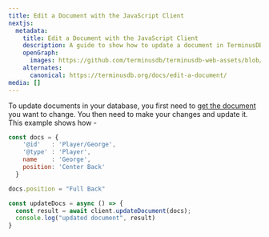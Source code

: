 ```yaml
---
title: Edit a Document with the JavaScript Client
nextjs:
  metadata:
    title: Edit a Document with the JavaScript Client
    description: A guide to show how to update a document in TerminusDB using the JavaScript Client.
    openGraph:
      images: https://github.com/terminusdb/terminusdb-web-assets/blob/master/docs/js-client-use-edit-a-document.png?raw=true
    alternates:
      canonical: https://terminusdb.org/docs/edit-a-document/
media: []
---
```


To update documents in your database, you first need to [get the document](/docs/get-documents/) you want to change. You then need to make your changes and update it. This example shows how -

```javascript
const docs = {
    '@id'   : 'Player/George',
    '@type' : 'Player',
    name    : 'George',
    position: 'Center Back' 
  }

docs.position = "Full Back"

const updateDocs = async () => {
  const result = await client.updateDocument(docs);
  console.log("updated document", result)
}
```